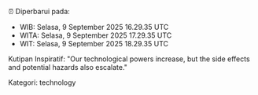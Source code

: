 ⏰ Diperbarui pada:
- WIB: Selasa, 9 September 2025 16.29.35 UTC
- WITA: Selasa, 9 September 2025 17.29.35 UTC
- WIT: Selasa, 9 September 2025 18.29.35 UTC

Kutipan Inspiratif:
"Our technological powers increase, but the side effects and potential hazards also escalate."


Kategori: technology

